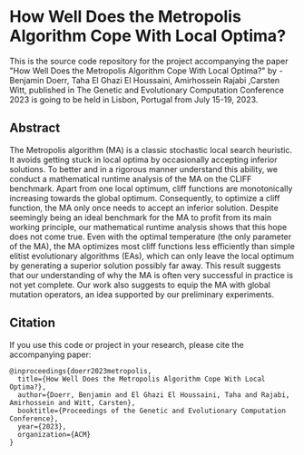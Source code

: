 # How Well Does the Metropolis Algorithm Cope With Local Optima?
This is the source code repository for the project accompanying the paper "How Well Does the Metropolis Algorithm Cope With Local Optima?" by - Benjamin Doerr, Taha El Ghazi El Houssaini, Amirhossein Rajabi ,Carsten Witt, published in The Genetic and Evolutionary Computation Conference 2023 is going to be held in Lisbon, Portugal from July 15-19, 2023.

## Abstract
The Metropolis algorithm (MA) is a classic stochastic local search heuristic. It avoids getting stuck in local optima by occasionally accepting inferior solutions. To better and in a rigorous manner understand this ability, we conduct a mathematical runtime analysis of the MA on the CLIFF benchmark. Apart from one local optimum, cliff functions are monotonically increasing towards the global optimum. Consequently, to optimize a cliff function, the MA only once needs to accept an inferior solution. Despite seemingly being an ideal benchmark for the MA to profit from its main working principle, our mathematical runtime analysis shows that this hope does not come true. Even with the optimal temperature (the only parameter of the MA), the MA optimizes most cliff functions less efficiently than simple elitist evolutionary algorithms (EAs), which can only leave the local optimum by generating a superior solution possibly far away. This result suggests that our understanding of why the MA is often very successful in practice is not yet complete. Our work also suggests to equip the MA with global mutation operators, an idea supported by our preliminary experiments.

## Citation
If you use this code or project in your research, please cite the accompanying paper:
```
@inproceedings{doerr2023metropolis,
  title={How Well Does the Metropolis Algorithm Cope With Local Optima?},
  author={Doerr, Benjamin and El Ghazi El Houssaini, Taha and Rajabi, Amirhossein and Witt, Carsten},
  booktitle={Proceedings of the Genetic and Evolutionary Computation Conference},
  year={2023},
  organization={ACM}
}
```


